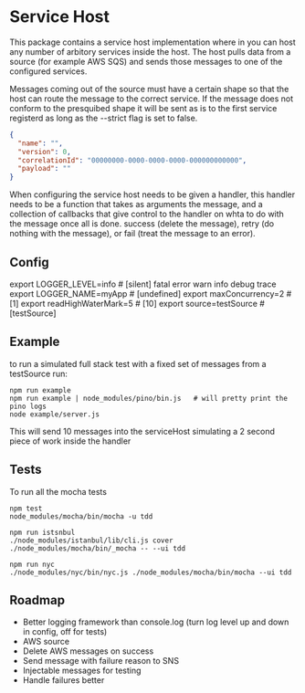 # Service Host

This package contains a service host implementation where in you can host any number of arbitory services inside the host.
The host pulls data from a source (for example AWS SQS) and sends those messages to one of the configured services.

Messages coming out of the source must have a certain shape so that the host can route the message to the correct service.
If the message does not conform to the presquibed shape it will be sent as is to the first service registerd as long as
the --strict flag is set to false.

```json
{
  "name": "",
  "version": 0,
  "correlationId": "00000000-0000-0000-0000-000000000000",
  "payload": ""
}
```

When configuring the service host needs to be given a handler, this handler needs to be a function that takes as arguments
the message, and a collection of callbacks that give control to the handler on whta to do with the message once all is done.
success (delete the message), retry (do nothing with the message), or fail (treat the message to an error).

## Config
export LOGGER_LEVEL=info   # [silent] fatal error warn info debug trace
export LOGGER_NAME=myApp   # [undefined]
export maxConcurrency=2     # [1]
export readHighWaterMark=5  # [10]
export source=testSource    # [testSource]

## Example
to run a simulated full stack test with a fixed set of messages from a testSource run:
```
npm run example
npm run example | node_modules/pino/bin.js   # will pretty print the pino logs
node example/server.js
```
This will send 10 messages into the serviceHost simulating a 2 second piece of work inside the handler

## Tests
To run all the mocha tests
```
npm test
node_modules/mocha/bin/mocha -u tdd

npm run istsnbul
./node_modules/istanbul/lib/cli.js cover ./node_modules/mocha/bin/_mocha -- --ui tdd

npm run nyc
./node_modules/nyc/bin/nyc.js ./node_modules/mocha/bin/mocha --ui tdd
```

## Roadmap
* Better logging framework than console.log (turn log level up and down in config, off for tests)
* AWS source
* Delete AWS messages on success
* Send message with failure reason to SNS
* Injectable messages for testing
* Handle failures better
